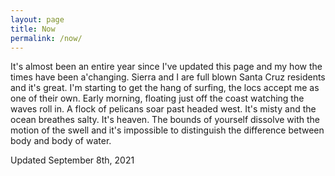 ```yaml
---
layout: page
title: Now
permalink: /now/
---
```


It's almost been an entire year since I've updated this page and my how the times have been a'changing.  Sierra and I are full blown Santa Cruz residents and it's great.  I'm starting to get the hang of surfing, the locs accept me as one of their own.  Early morning, floating just off the coast watching the waves roll in.  A flock of pelicans soar past headed west.  It's misty and the ocean breathes salty.  It's heaven.  The bounds of yourself dissolve with the motion of the swell and it's impossible to distinguish the difference between body and body of water.

Updated September 8th, 2021

<!--stackedit_data:
eyJoaXN0b3J5IjpbLTIxMTY5NTc4MjcsMTk2MDYxMjQ1MCwyMT
M4NTU0MTU0LC0xMzU5NTYzNDBdfQ==
-->